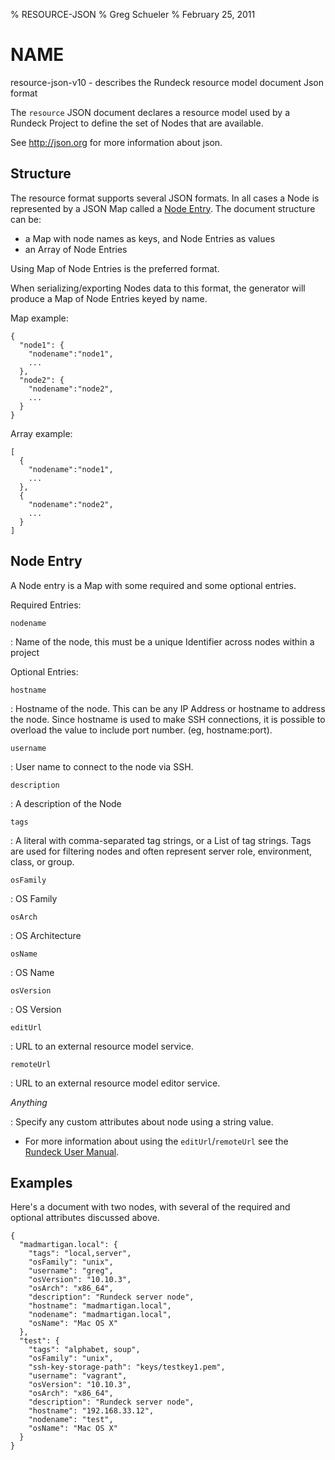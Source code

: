 % RESOURCE-JSON 
% Greg Schueler
% February 25, 2011

# NAME

resource-json-v10 - describes the Rundeck resource model document Json format

The `resource` JSON document declares a resource model used by a Rundeck Project to define the set of Nodes that are available.

See <http://json.org> for more information about json.

## Structure

The resource format supports several JSON formats.  In all cases a Node is represented by a JSON Map called a [Node Entry](#node-entry). The document structure can be:

* a Map with node names as keys, and Node Entries as values
* an Array of Node Entries

Using Map of Node Entries is the preferred format.

When serializing/exporting Nodes data to this format, the generator will produce a Map of Node Entries keyed by name.

Map example:

~~~~~~~~ {.json}
{
  "node1": {
    "nodename":"node1",
    ...
  },
  "node2": {
    "nodename":"node2",
    ...
  }
}
~~~~~~~~ 

Array example:

~~~~~~~~ {.json}
[
  {
    "nodename":"node1",
    ...
  },
  {
    "nodename":"node2",
    ...
  }
]
~~~~~~~~ 


## Node Entry

A Node entry is a Map with some required and some optional entries.

Required Entries:

`nodename`

:    Name of the node, this must be a unique Identifier across nodes within a project

Optional Entries:

`hostname`

:    Hostname of the node.  This can be any IP Address or hostname to address the node.
     Since hostname is used to make SSH connections, it is possible to overload the value
     to include port number. (eg, hostname:port).

`username`

:    User name to connect to the node via SSH.

`description`

:    A description of the Node

`tags`

:    A literal with comma-separated tag strings, or a List of tag strings. Tags are used for filtering nodes and often represent server role, environment, class, or group.

`osFamily`

:    OS Family

`osArch`

:    OS Architecture

`osName`

:    OS Name

`osVersion`

:    OS Version

`editUrl`

:    URL to an external resource model service.

`remoteUrl`

:    URL to an external resource model editor service.

*Anything*

:    Specify any custom attributes about node using a string value.

* For more information about using the `editUrl`/`remoteUrl` see the [Rundeck User Manual](../administration/managing-node-sources.html#resource-editor).

## Examples

Here's a document with two nodes, with several of the required and optional
attributes discussed above.

~~~~~~~~ {.json}
{
  "madmartigan.local": {
    "tags": "local,server",
    "osFamily": "unix",
    "username": "greg",
    "osVersion": "10.10.3",
    "osArch": "x86_64",
    "description": "Rundeck server node",
    "hostname": "madmartigan.local",
    "nodename": "madmartigan.local",
    "osName": "Mac OS X"
  },
  "test": {
    "tags": "alphabet, soup",
    "osFamily": "unix",
    "ssh-key-storage-path": "keys/testkey1.pem",
    "username": "vagrant",
    "osVersion": "10.10.3",
    "osArch": "x86_64",
    "description": "Rundeck server node",
    "hostname": "192.168.33.12",
    "nodename": "test",
    "osName": "Mac OS X"
  }
}
~~~~~~~~ 
